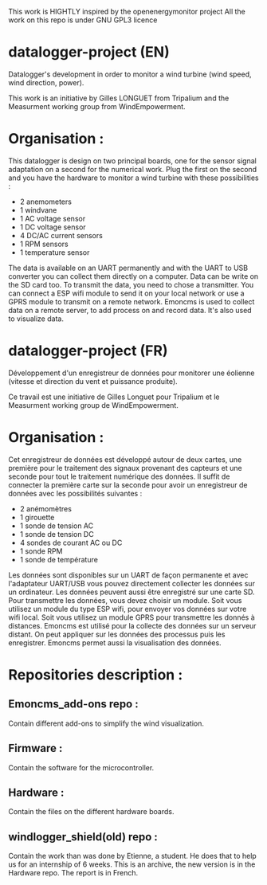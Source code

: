 This work is HIGHTLY inspired by the openenergymonitor project
All the work on this repo is under GNU GPL3 licence

# datalogger-project (EN)
Datalogger's development in order to monitor a wind turbine (wind speed, wind direction, power).

This work is an initiative by Gilles LONGUET from Tripalium and the Measurment working group from WindEmpowerment.

# Organisation :
This datalogger is design on two principal boards, one for the sensor signal adaptation on a second for the numerical work.
Plug the first on the second and you have the hardware to monitor a wind turbine with these possibilities :
- 2 anemometers
- 1 windvane
- 1 AC voltage sensor
- 1 DC voltage sensor
- 4 DC/AC current sensors
- 1 RPM sensors
- 1 temperature sensor
	
The data is available on an UART permanently and with the UART to USB converter you can collect them directly on a computer.
Data can be write on the SD card too.
To transmit the data, you need to chose a transmitter. You can connect a ESP wifi module to send it on your local network or use a GPRS module to transmit on a remote network.
Emoncms is used to collect data on a remote server, to add process on and record data. It's also used to visualize data.


# datalogger-project (FR)
Développement d'un enregistreur de données pour monitorer une éolienne (vitesse et direction du vent et puissance produite).

Ce travail est une initiative de Gilles Longuet pour Tripalium et le Measurment working group de WindEmpowerment.

# Organisation :
Cet enregistreur de données est développé autour de deux cartes, une première pour le traitement des signaux provenant des capteurs et une seconde pour tout le traitement numérique des données.
Il suffit de connecter la première carte sur la seconde pour avoir un enregistreur de données avec les possibilités suivantes :
- 2 anémomètres
- 1 girouette
- 1 sonde de tension AC
- 1 sonde de tension DC
- 4 sondes de courant AC ou DC
- 1 sonde RPM
- 1 sonde de température
	
Les données sont disponibles sur un UART de façon permanente et avec l'adaptateur UART/USB vous pouvez directement collecter les données sur un ordinateur. Les données peuvent aussi être enregistré sur une carte SD.
Pour transmettre les données, vous devez choisir un module. Soit vous utilisez un module du type ESP wifi, pour envoyer vos données sur votre wifi local. Soit vous utilisez un module GPRS pour transmettre les donnés à distances.
Emoncms est utilisé pour la collecte des données sur un serveur distant. On peut appliquer sur les données des processus puis les enregistrer. Emoncms permet aussi la visualisation des données.

# Repositories description :
## Emoncms_add-ons repo :
Contain different add-ons to simplify the wind visualization.

## Firmware :
Contain the software for the microcontroller.

## Hardware :
Contain the files on the different hardware boards.

## windlogger_shield(old) repo :
Contain the work than was done by Etienne, a student. He does that to help us for an internship of 6 weeks. This is an archive, the new version is in the Hardware repo.
The report is in French.
